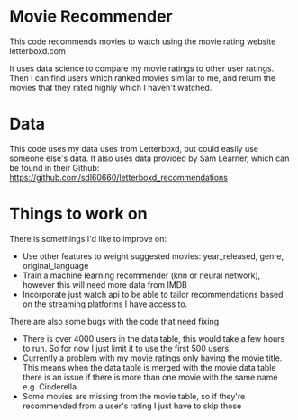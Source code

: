 # Movie Recommender
This code recommends movies to watch using the movie rating website letterboxd.com

It uses data science to compare my movie ratings to other user ratings. Then I can find users which ranked movies similar to me, and return the movies that they rated highly which I haven't watched.

# Data
This code uses my data uses from Letterboxd, but could easily use someone else's data. It also uses data provided by Sam Learner, which can be found in their Github: https://github.com/sdl60660/letterboxd_recommendations

# Things to work on
There is somethings I'd like to improve on:
- Use other features to weight suggested movies: year_released, genre, original_language
- Train a machine learning recommender (knn or neural network), however this will need more data from IMDB
- Incorporate just watch api to be able to tailor recommendations based on the streaming platforms I have access to.

There are also some bugs with the code that need fixing
- There is over 4000 users in the data table, this would take a few hours to run. So for now I just limit it to use the first 500 users. 
- Currently a problem with my movie ratings only having the movie title. This means when the data table is merged with the movie data table there is an issue if there is more than one movie with the same name e.g. Cinderella.
- Some movies are missing from the movie table, so if they're recommended from a user's rating I just have to skip those